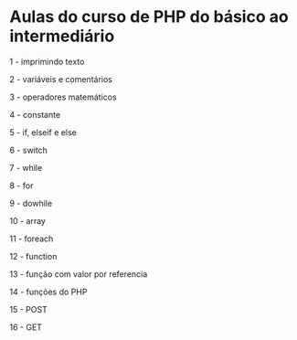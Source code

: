# Aulas do curso de PHP do básico ao intermediário

1 - imprimindo texto

2 - variáveis e comentários

3 - operadores matemáticos

4 - constante

5 - if, elseif e else

6 - switch

7 - while

8 - for

9 - dowhile

10 - array

11 - foreach

12 - function

13 - função com valor por referencia

14 - funções do PHP

15 - POST

16 - GET